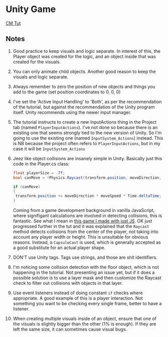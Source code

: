 # Unity Game

[CM Tut](https://youtu.be/AmGSEH7QcDg?si=258Soi2uLDatAPtj&t=10608)

## Notes

1. Good practice to keep visuals and logic separate. In interest of this, the Player object was created for the logic, and an object inside that was created for the visuals.
2. You can only animate child objects. Another good reason to keep the visuals and logic separate.
3. Always remember to zero the position of new objects and things you add to the game (set position coordinates to 0, 0, 0)
4. I've set the 'Active Input Handling' to 'Both', as per the recommendation of the tutorial, but against the recommendation of the Unity program itself. Unity recommends using the newer input manager.
5. The tutorial instructs to create a new InputActions thing in the Project tab (named `PlayerInputActions`). I've not done so because there is an existing one that seems strongly tied to the new version of Unity. So I'm going to use the existing one (named `InputSystem_Actions`) instead. This is NB because the project often refers to `PlayerInputActions`, but in my case it will be `InputSystem_Actions`
6. Jeez like object collisions are insanely simple in Unity. Basically just this code in the Player.cs class:

   ```C#
   float playerSize = .7f;
   bool canMove = !Physics.Raycast(transform.position, moveDirection, playerSize);

   if (canMove)
   {
   	transform.position += moveDirection * moveSpeed * Time.deltaTime;
   }
   ```

   Coming from a game development background in vanilla JavaScript, where signifigant calculations are involved in detecting collisions, this is fantastic. See what I mean in [this game I made with just JS](https://github.com/Koda-Pig/playground/blob/main/knight-of-cups/script.js#L97). OK just progressed further in the tut and it was explained that the `Raycast` method detects collisions from the center of the player, not taking into account any player width or height. This is unsuitable for obvious reasons. Instead, a `CapsuleCast` is used, which is generally accepted as a good substitute for an actual player shape.

7. DON'T use Unity tags. Tags use strings, and those are shit identifiers.
8. I'm noticing some collision detection with the floor object, which is not happening in the tutorial. Not presenting an issue yet, but if it does a possible solution is to use a layer mask and then customize the Raycast check to filter out collisions with objects in that layer.
9. Use event listeners instead of doing constant `if` checks where appropriate. A good example of this is a player interaction. Not something you want to be checking every single frame, better to have a listener.
10. When creating multiple visuals inside of an object, ensure that one of the visuals is slightly bigger than the other (1% is enough). If they are left the same size, it can sometimes cause visual bugs.
